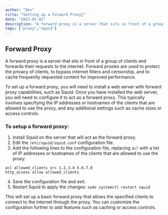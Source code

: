```yaml
---
author: "Dev"
title: "Setting up a Forward Proxy🔗"
date: "2023-01-02"
description: "A forward proxy is a server that sits in front of a group of clients and forwards their requests to the internet."
tags: ["proxy","squid"]
---
```


## Forward Proxy

A forward proxy is a server that sits in front of a group of clients and forwards their requests to the internet. Forward proxies are used to protect the privacy of clients, to bypass internet filters and censorship, and to cache frequently requested content for improved performance.

To set up a forward proxy, you will need to install a web server with forward proxy capabilities, such as Squid. Once you have installed the web server, you will need to configure it to act as a forward proxy. This typically involves specifying the IP addresses or hostnames of the clients that are allowed to use the proxy, and any additional settings such as cache sizes or access controls.

### To setup a forward proxy:

1. Install Squid on the server that will act as the forward proxy.
2. Edit the `/etc/squid/squid.conf` configuration file.
3. Add the following lines to the configuration file, replacing `acl` with a list of IP addresses or hostnames of the clients that are allowed to use the proxy:
```
acl allowed_clients src 1.2.3.4 5.6.7.8
http_access allow allowed_clients
```
4. Save the configuration file and exit.
5. Restart Squid to apply the changes: `sudo systemctl restart squid`

This will set up a basic forward proxy that allows the specified clients to connect to the internet through the proxy. You can customize the configuration further to add features such as caching or access controls.
